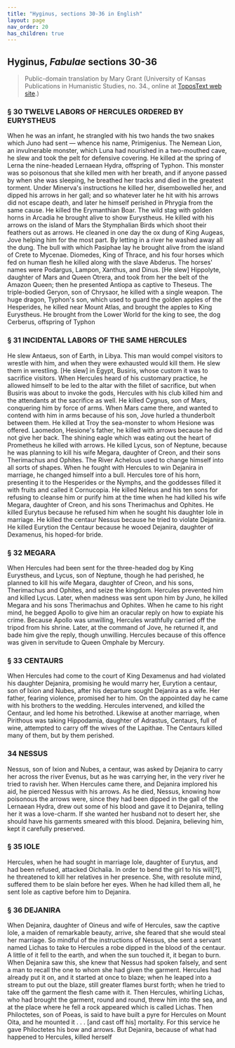 ```yaml
---
title: "Hyginus, sections 30-36 in English"
layout: page
nav_order: 20
has_children: true
---
```



## Hyginus, *Fabulae* sections 30-36

> Public-domain translation by Mary Grant (University of Kansas Publications in Humanistic Studies, no. 34., online at [ToposText web site](https://topostext.org/work/206).)


### § 30  TWELVE LABORS OF HERCULES ORDERED BY EURYSTHEUS

When he was an infant, he strangled with his two hands the two snakes which Juno had sent — whence his name, Primigenius. The Nemean Lion, an invulnerable monster, which Luna had nourished in a two-mouthed cave, he slew and took the pelt for defensive covering. He killed at the spring of Lerna the nine-headed Lernaean Hydra, offspring of Typhon. This monster was so poisonous that she killed men with her breath, and if anyone passed by when she was sleeping, he breathed her tracks and died in the greatest torment. Under Minerva's instructions he killed her, disembowelled her, and dipped his arrows in her gall; and so whatever later he hit with his arrows did not escape death, and later he himself perished in Phrygia from the same cause. He killed the Erymanthian Boar. The wild stag with golden horns in Arcadia he brought alive to show Eurystheus. He killed with his arrows on the island of Mars the Stymphalian Birds which shoot their feathers out as arrows. He cleaned in one day the ox dung of King Augeas, Jove helping him for the most part. By letting in a river he washed away all the dung. The bull with which Pasiphae lay he brought alive from the island of Crete to Mycenae. Diomedes, King of Thrace, and his four horses which fed on human flesh he killed along with the slave Abderus. The horses' names were Podargus, Lampon, Xanthus, and Dinus. [He slew] Hippolyte, daughter of Mars and Queen Otrera, and took from her the belt of the Amazon Queen; then he presented Antiopa as captive to Theseus. The triple-bodied Geryon, son of Chrysaor, he killed with a single weapon. The huge dragon, Typhon's son, which used to guard the golden apples of the Hesperides, he killed near Mount Atlas, and brought the apples to King Eurystheus. He brought from the Lower World for the king to see, the dog Cerberus, offspring of Typhon


### § 31  INCIDENTAL LABORS OF THE SAME HERCULES

He slew Antaeus, son of Earth, in Libya. This man would compel visitors to wrestle with him, and when they were exhausted would kill them. He slew them in wrestling. [He slew] in Egypt, Busiris, whose custom it was to sacrifice visitors. When Hercules heard of his customary practice, he allowed himself to be led to the altar with the fillet of sacrifice, but when Busiris was about to invoke the gods, Hercules with his club killed him and the attendants at the sacrifice as well. He killed Cygnus, son of Mars, conquering him by force of arms. When Mars came there, and wanted to contend with him in arms because of his son, Jove hurled a thunderbolt between them. He killed at Troy the sea-monster to whom Hesione was offered. Laomedon, Hesione's father, he killed with arrows because he did not give her back. The shining eagle which was eating out the heart of Prometheus he killed with arrows. He killed Lycus, son of Neptune, because he was planning to kill his wife Megara, daughter of Creon, and their sons Therimachus and Ophites. The River Achelous used to change himself into all sorts of shapes. When he fought with Hercules to win Dejanira in marriage, he changed himself into a bull. Hercules tore of his horn, presenting it to the Hesperides or the Nymphs, and the goddesses filled it with fruits and called it Cornucopia. He killed Neleus and his ten sons for refusing to cleanse him or purify him at the time when he had killed his wife Megara, daughter of Creon, and his sons Therimachus and Ophites. He killed Eurytus because he refused him when he sought his daughter Iole in marriage. He killed the centaur Nessus because he tried to violate Dejanira. He killed Eurytion the Centaur because he wooed Dejanira, daughter of Dexamenus, his hoped-for bride.


### § 32  MEGARA

When Hercules had been sent for the three-headed dog by King Eurystheus, and Lycus, son of Neptune, though he had perished, he planned to kill his wife Megara, daughter of Creon, and his sons, Therimachus and Ophites, and seize the kingdom. Hercules prevented him and killed Lycus. Later, when madness was sent upon him by Juno, he killed Megara and his sons Therimachus and Ophites. When he came to his right mind, he begged Apollo to give him an oracular reply on how to expiate his crime. Because Apollo was unwilling, Hercules wrathfully carried off the tripod from his shrine. Later, at the command of Jove, he returned it, and bade him give the reply, though unwilling. Hercules because of this offence was given in servitude to Queen Omphale by Mercury.


 
### § 33  CENTAURS

When Hercules had come to the court of King Dexamenus and had violated his daughter Dejanira, promising he would marry her, Eurytion a centaur, son of Ixion and Nubes, after his departure sought Dejanira as a wife. Her father, fearing violence, promised her to him. On the appointed day he came with his brothers to the wedding. Hercules intervened, and killed the Centaur, and led home his betrothed. Likewise at another marriage, when Pirithous was taking Hippodamia, daughter of Adrastus, Centaurs, full of wine, attempted to carry off the wives of the Lapithae. The Centaurs killed many of them, but by them perished.


### 34  NESSUS

Nessus, son of Ixion and Nubes, a centaur, was asked by Dejanira to carry her across the river Evenus, but as he was carrying her, in the very river he tried to ravish her. When Hercules came there, and Dejanira implored his aid, he pierced Nessus with his arrows. As he died, Nessus, knowing how poisonous the arrows were, since they had been dipped in the gall of the Lernaean Hydra, drew out some of his blood and gave it to Dejanira, telling her it was a love-charm. If she wanted her husband not to desert her, she should have his garments smeared with this blood. Dejanira, believing him, kept it carefully preserved.

### § 35  IOLE

Hercules, when he had sought in marriage Iole, daughter of Eurytus, and had been refused, attacked Oichalia. In order to bend the girl to his will[?], he threatened to kill her relatives in her presence. She, with resolute mind, suffered them to be slain before her eyes. When he had killed them all, he sent Iole as captive before him to Dejanira.


### § 36  DEJANIRA
 
 When Dejanira, daughter of Oineus and wife of Hercules, saw the captive Iole, a maiden of remarkable beauty, arrive, she feared that she would steal her marriage. So mindful of the instructions of Nessus, she sent a servant named Lichas to take to Hercules a robe dipped in the blood of the centaur. A little of it fell to the earth, and when the sun touched it, it began to burn. When Dejanira saw this, she knew that Nessus had spoken falsely, and sent a man to recall the one to whom she had given the garment. Hercules had already put it on, and it started at once to blaze; when he leaped into a stream to put out the blaze, still greater flames burst forth; when he tried to take off the garment the flesh came with it. Then Hercules, whirling Lichas, who had brought the garment, round and round, threw him into the sea, and at the place where he fell a rock appeared which is called Lichas. Then Philoctetes, son of Poeas, is said to have built a pyre for Hercules on Mount Oita, and he mounted it . . . [and cast off his] mortality. For this service he gave Philoctetes his bow and arrows. But Dejanira, because of what had happened to Hercules, killed herself

